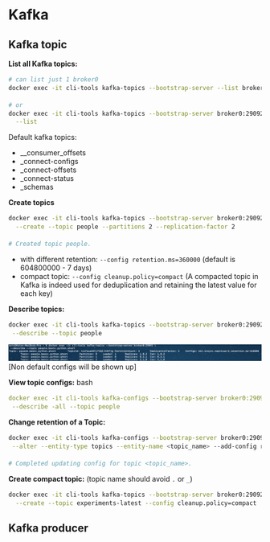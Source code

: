 # Kafka

## Kafka topic

**List all Kafka topics:**
```bash
# can list just 1 broker0
docker exec -it cli-tools kafka-topics --bootstrap-server --list broker0:29092  # ,broker1:29093,broker2:29094

# or
docker exec -it cli-tools kafka-topics --bootstrap-server broker0:29092 \
  --list
```

Default kafka topics:
- __consumer_offsets
- _connect-configs
- _connect-offsets
- _connect-status
- _schemas

**Create topics**
```bash
docker exec -it cli-tools kafka-topics --bootstrap-server broker0:29092 \
  --create --topic people --partitions 2 --replication-factor 2
  
# Created topic people.
```
- with different retention: `--config retention.ms=360000` (default is 604800000 - 7 days)
- compact topic: `--config cleanup.policy=compact` (A compacted topic in Kafka is indeed used for deduplication and retaining the latest value for each key)

**Describe topics:**
```bash
docker exec -it cli-tools kafka-topics --bootstrap-server broker0:29092 \
 --describe --topic people
```
![retention-config.png](media%2Fretention-config.png)
[Non default configs will be shown up]

**View topic configs:**
bash
```yaml
docker exec -it cli-tools kafka-configs --bootstrap-server broker0:29092 \
 --describe -all --topic people
```

**Change retention of a Topic:**
```bash
docker exec -it cli-tools kafka-configs --bootstrap-server broker0:29092 \
 --alter --entity-type topics --entity-name <topic_name> --add-config retention.ms=50000
 
# Completed updating config for topic <topic_name>.
```

**Create compact topic:** (topic name should avoid `.` or `_`)
```bash
docker exec -it cli-tools kafka-topics --bootstrap-server broker0:29092 \
  --create --topic experiments-latest --config cleanup.policy=compact
```

##  Kafka producer